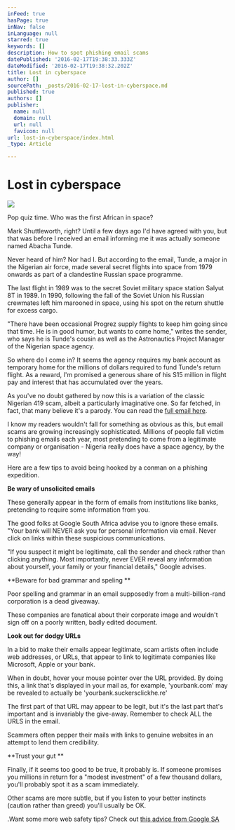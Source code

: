 ```yaml
---
inFeed: true
hasPage: true
inNav: false
inLanguage: null
starred: true
keywords: []
description: How to spot phishing email scams
datePublished: '2016-02-17T19:38:33.333Z'
dateModified: '2016-02-17T19:38:32.202Z'
title: Lost in cyberspace
author: []
sourcePath: _posts/2016-02-17-lost-in-cyberspace.md
published: true
authors: []
publisher:
  name: null
  domain: null
  url: null
  favicon: null
url: lost-in-cyberspace/index.html
_type: Article

---
```

# Lost in cyberspace
![](https://the-grid-user-content.s3-us-west-2.amazonaws.com/a66e69f2-ebee-45ea-a558-7db89776df1d.jpg)

Pop quiz time. Who was the first African in space?

Mark Shuttleworth, right? Until a few days ago I'd have agreed with you, but that was before I received an email informing me it was actually someone named Abacha Tunde.

Never heard of him? Nor had I. But according to the email, Tunde, a major in the Nigerian air force, made several secret flights into space from 1979 onwards as part of a clandestine Russian space programme.

The last flight in 1989 was to the secret Soviet military space station Salyut 8T in 1989\. In 1990, following the fall of the Soviet Union his Russian crewmates left him marooned in space, using his spot on the return shuttle for excess cargo.

"There have been occasional Progrez supply flights to keep him going since that time. He is in good humor, but wants to come home," writes the sender, who says he is Tunde's cousin as well as the Astronautics Project Manager of the Nigerian space agency.

So where do I come in? It seems the agency requires my bank account as temporary home for the millions of dollars required to fund Tunde's return flight. As a reward, I'm promised a generous share of his S15 million in flight pay and interest that has accumulated over the years.

As you've no doubt gathered by now this is a variation of the classic Nigerian 419 scam, albeit a particularly imaginative one. So far fetched, in fact, that many believe it's a parody. You can read the [full email here][0].

I know my readers wouldn't fall for something as obvious as this, but email scams are growing increasingly sophisticated. Millions of people fall victim to phishing emails each year, most pretending to come from a legitimate company or organisation - Nigeria really does have a space agency, by the way!

Here are a few tips to avoid being hooked by a conman on a phishing expedition.

**Be wary of unsolicited emails**

These generally appear in the form of emails from institutions like banks, pretending to require some information from you.

The good folks at Google South Africa advise you to ignore these emails. 
"Your bank will NEVER ask you for personal information via email. Never click on links within these suspicious communications.

"If you suspect it might be legitimate, call the sender and check rather than clicking anything. Most importantly, never EVER reveal any information about yourself, your family or your financial details," Google advises.

**Beware for bad grammar and speling **

Poor spelling and grammar in an email supposedly from a multi-billion-rand corporation is a dead giveaway.

These companies are fanatical about their corporate image and wouldn't sign off on a poorly written, badly edited document.

**Look out for dodgy URLs**

In a bid to make their emails appear legitimate, scam artists often include web addresses, or URLs, that appear to link to legitimate companies like Microsoft, Apple or your bank.

When in doubt, hover your mouse pointer over the URL provided. By doing this, a link that's displayed in your mail as, for example, 'yourbank.com' may be revealed to actually be 'yourbank.suckersclickhe.re'

The first part of that URL may appear to be legit, but it's the last part that's important and is invariably the give-away.
Remember to check ALL the URLS in the email.

Scammers often pepper their mails with links to genuine websites in an attempt to lend them credibility.

**Trust your gut **

Finally, if it seems too good to be true, it probably is.
If someone promises you millions in return for a "modest investment" of a few thousand dollars, you'll probably spot it as a scam immediately.

Other scams are more subtle, but if you listen to your better instincts (caution rather than greed) you'll usually be OK.

.Want some more web safety tips? Check out [this advice from Google SA][1]

[0]: http://boingboing.net/2016/02/12/nigerian-astronaut-lost-in-spa.html
[1]: http://thegrid.ai/geekbeard/safe-browsing-tips/